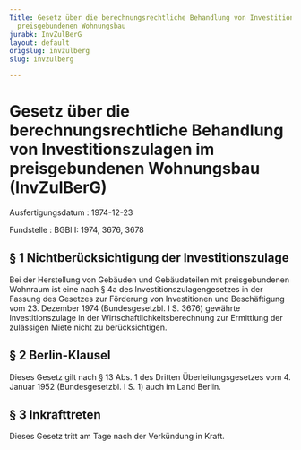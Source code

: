 ```yaml
---
Title: Gesetz über die berechnungsrechtliche Behandlung von Investitionszulagen im
  preisgebundenen Wohnungsbau
jurabk: InvZulBerG
layout: default
origslug: invzulberg
slug: invzulberg

---
```


# Gesetz über die berechnungsrechtliche Behandlung von Investitionszulagen im preisgebundenen Wohnungsbau (InvZulBerG)

Ausfertigungsdatum
:   1974-12-23

Fundstelle
:   BGBl I: 1974, 3676, 3678

## § 1 Nichtberücksichtigung der Investitionszulage

Bei der Herstellung von Gebäuden und Gebäudeteilen mit preisgebundenen
Wohnraum ist eine nach § 4a des Investitionszulagengesetzes in der
Fassung des Gesetzes zur Förderung von Investitionen und Beschäftigung
vom 23. Dezember 1974 (Bundesgesetzbl. I S. 3676) gewährte
Investitionszulage in der Wirtschaftlichkeitsberechnung zur Ermittlung
der zulässigen Miete nicht zu berücksichtigen.

## § 2 Berlin-Klausel

Dieses Gesetz gilt nach § 13 Abs. 1 des Dritten Überleitungsgesetzes
vom 4. Januar 1952 (Bundesgesetzbl. I S. 1) auch im Land Berlin.

## § 3 Inkrafttreten

Dieses Gesetz tritt am Tage nach der Verkündung in Kraft.

